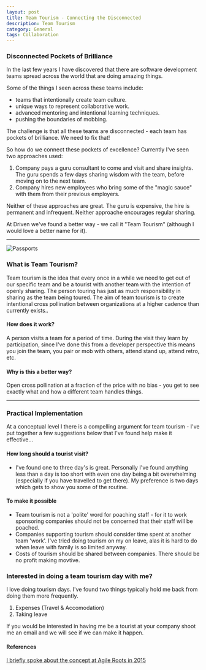 ```yaml
---
layout: post
title: Team Tourism - Connecting the Disconnected
description: Team Tourism
category: General
tags: Collaboration
---
```

### Disconnected Pockets of Brilliance ###

In the last few years I have discovered that there are software development teams spread across the world that are doing amazing things.

Some of the things I seen across these teams include:

- teams that intentionally create team culture.  
- unique ways to represent collaborative work.  
- advanced mentoring and intentional learning techniques.  
- pushing the boundaries of mobbing.  

The challenge is that all these teams are disconnected - each team has pockets of brilliance. We need to fix that!

So how do we connect these pockets of excellence? Currently I've seen two approaches used:  

1) Company pays a guru consultant to come and visit and share insights. The guru spends a few days sharing wisdom with the team, before moving on to the next team.  
2) Company hires new employees who bring some of the "magic sauce" with them from their previous employers.  

Neither of these approaches are great. The guru is expensive, the hire is permanent and infrequent. Neither approache encourages regular sharing. 

At Driven we've found a better way - we call it "Team Tourism" (although I would love a better name for it).

---------------------------------------------------------------------------------------

<img class="img-responsive center-block" alt="Passports" src="{{ site.url }}/assets/images/Team-Tourism-Passports.jpg">

### What is Team Tourism? ###

Team tourism is the idea that every once in a while we need to get out of our specific team and be a tourist with another team with the intention of openly sharing. The person touring has just as much responsibility in sharing as the team being toured. The aim of team tourism is to create intentional cross pollination between organizations at a higher cadence than currently exists..

#### How does it work? ####

A person visits a team for a period of time. During the visit they learn by participation, since I've done this from a developer perspective this means you join the team, you pair or mob with others, attend stand up, attend retro, etc.

#### Why is this a better way? ####

Open cross pollination at a fraction of the price with no bias - you get to see exactly what and how a different team handles things.

---------------------------------------------------------------------------------------

### Practical Implementation ###

At a conceptual level I there is a compelling argument for team tourism - I've put together a few suggestions below that I've found  help make it effective...   

#### How long should a tourist visit? ####

- I've found one to three day's is great. Personally I've found anything less than a day is too short with even one day being a bit overwhelming (especially if you have travelled to get there). My preference is two days which gets to show you some of the routine.

#### To make it possible ####

- Team tourism is not a 'polite' word for poaching staff - for it to work sponsoring companies should not be concerned that their staff will be poached.  
- Companies supporting tourism should consider time spent at another team 'work'. I've tried doing tourism on my on leave, alas it is hard to do when leave with family is so limited anyway.  
- Costs of tourism should be shared between companies. There should be no profit making movtive.

### Interested in doing a team tourism day with me? ###

I love doing tourism days. I've found two things typically hold me back from doing them more frequently.

1) Expenses (Travel & Accomodation)  
2) Taking leave  

If you would be interested in having me be a tourist at your company shoot me an email and we will see if we can make it happen.  

#### References ####

[I briefly spoke about the concept at Agile Roots in 2015](http://www.agileroots.com/)  
